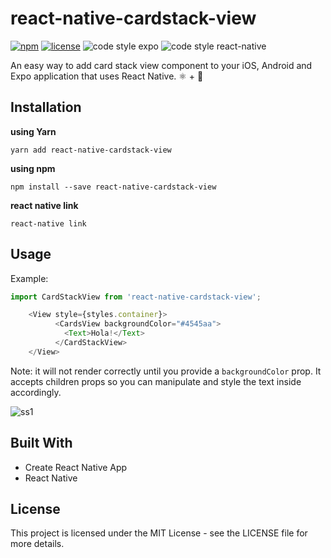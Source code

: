 # react-native-cardstack-view

[![npm](https://img.shields.io/npm/dt/react-native-cardstack-view.svg?style=flat-square)](https://www.npmjs.com/package/react-native-cardstack-view)
[![license](https://img.shields.io/github/license/mashape/apistatus.svg)](https://github.com/amandeepmittal/eslint-config-amanhimself)
![code style expo](https://img.shields.io/badge/code%20style-expo-blue.svg)
![code style react-native](https://img.shields.io/badge/code%20style-react%20native-ff69b4.svg)

An easy way to add card stack view component to your iOS, Android and Expo application that uses React Native. ⚛️ + 📱

## Installation

**using Yarn**

```shell
yarn add react-native-cardstack-view
```

**using npm**

```shell
npm install --save react-native-cardstack-view
```

**react native link**

```shell
react-native link
```

## Usage

Example:

```javascript
import CardStackView from 'react-native-cardstack-view';

	<View style={styles.container}>
          <CardsView backgroundColor="#4545aa">
            <Text>Hola!</Text>
          </CardStackView>
	</View>
```

Note: it will not render correctly until you provide a `backgroundColor` prop. It accepts children props so you can manipulate and style the text inside accordingly.

![ss1](https://i.imgur.com/ilsnYB7.png)

## Built With

- Create React Native App
- React Native

## License

This project is licensed under the MIT License - see the LICENSE file for more details.
